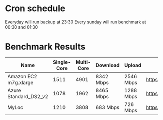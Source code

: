 # Cron schedule

Everyday will run backup at 23:30
Every sunday will run benchmark at 00:30 and 01:30

# Benchmark Results

|         Name           | Single-Core | Multi-Core | Download  |   Upload  |             Geekbench Link                   |                Network Benchmark           |
| ---------------------- | ----------- | ---------- | --------- | --------- | -------------------------------------------- | ------------------------------------------ |
| Amazon EC2 m7g.xlarge  |     1511    |    4901    | 8342 Mbps | 2546 Mbps | https://browser.geekbench.com/v6/cpu/2112138 | https://cdn1.frocdn.ch/CM8IjrsTp6tmf0f.txt |
| Azure Standard_DS2_v2  |     1078    |    1962    | 8465 Mbps | 1288 Mbps | https://browser.geekbench.com/v6/cpu/2112263 | https://cdn1.frocdn.ch/Nk0TPKgdkj4ysSZ.txt |
|         MyLoc          |     1210    |    3808    | 683 Mbps  | 726 Mbps  | https://browser.geekbench.com/v6/cpu/2369795 | https://cdn1.frocdn.ch/9qfLPC71wb1JQTU.txt |
